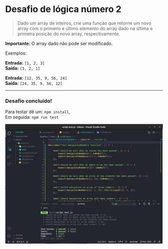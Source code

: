 # Desafio de lógica número 2

> Dado um array de inteiros, crie uma função que retorne um novo array com o primeiro e último elemento do array dado na última e primeira posição do novo array, respectivamente.

**Importante:** O array dado não pode ser modificado.

Exemplos:

**Entrada:** `[1, 2, 3]`\
**Saída:** `[3, 2, 1]`

**Entrada:** `[12, 35, 9, 56, 24]`\
**Saída:** `[24, 35, 9, 56, 12]`

-------------

### Desafio concluído!

Para testar dê um: `npm install`,\
Em seguida: `npm run test`

![print](/desafio-2/print/print-1.png)
